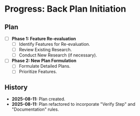 # Progress: Back Plan Initiation

## Plan

- [ ] **Phase 1: Feature Re-evaluation**
    - [ ] Identify Features for Re-evaluation.
    - [ ] Review Existing Research.
    - [ ] Conduct New Research (if necessary).
- [ ] **Phase 2: New Plan Formulation**
    - [ ] Formulate Detailed Plans.
    - [ ] Prioritize Features.

## History

*   **2025-08-11:** Plan created.
*   **2025-08-11:** Plan refactored to incorporate "Verify Step" and "Documentation" rules.
